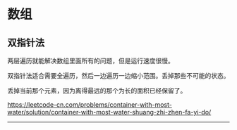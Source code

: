 # 数组

## 双指针法

两层遍历就能解决数组里面所有的问题，但是运行速度很慢。

双指针法适合需要全遍历，然后一边遍历一边缩小范围。丢掉那些不可能的状态。

丢掉当前那个元素，因为离得最远的那个为长的面积已经保留了。

https://leetcode-cn.com/problems/container-with-most-water/solution/container-with-most-water-shuang-zhi-zhen-fa-yi-do/

---

